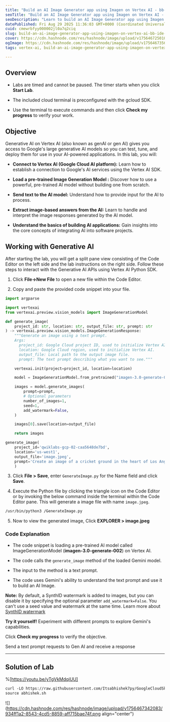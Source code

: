 ```yaml
---
title: "Build an AI Image Generator app using Imagen on Vertex AI - bb-ide-genai-002"
seoTitle: "Build an AI Image Generator app using Imagen on Vertex AI - bb-ide-gen"
seoDescription: "Learn to build an AI Image Generator app using Imagen on Vertex AI, leveraging Google Cloud's generative AI models and tools"
datePublished: Fri Aug 29 2025 11:36:03 GMT+0000 (Coordinated Universal Time)
cuid: cmewrbfyy000002jl0a7q2ciq
slug: build-an-ai-image-generator-app-using-imagen-on-vertex-ai-bb-ide-genai-002-1
cover: https://cdn.hashnode.com/res/hashnode/image/upload/v1756467250104/216abd9d-7a5b-40d9-a342-748b6ceff754.png
ogImage: https://cdn.hashnode.com/res/hashnode/image/upload/v1756467356469/ef1b7623-39d0-4e3a-a474-4127a2884c82.png
tags: vertex-ai, build-an-ai-image-generator-app-using-imagen-on-vertex-ai-bb-ide-genai-002, build-an-ai-image-generator-app-using-imagen-on-vertex-ai, bb-ide-genai-002

---
```


## Overview

* Labs are timed and cannot be paused. The timer starts when you click **Start Lab**.
    
* The included cloud terminal is preconfigured with the gcloud SDK.
    
* Use the terminal to execute commands and then click **Check my progress** to verify your work.
    

## Objective

Generative AI on Vertex AI (also known as genAI or gen AI) gives you access to Google's large generative AI models so you can test, tune, and deploy them for use in your AI-powered applications. In this lab, you will:

* **Connect to Vertex AI (Google Cloud AI platform):** Learn how to establish a connection to Google's AI services using the Vertex AI SDK.
    
* **Load a pre-trained Image Generation Model :** Discover how to use a powerful, pre-trained AI model without building one from scratch.
    
* **Send text to the AI model:** Understand how to provide input for the AI to process.
    
* **Extract image-based answers from the AI:** Learn to handle and interpret the image responses generated by the AI model.
    
* **Understand the basics of building AI applications:** Gain insights into the core concepts of integrating AI into software projects.
    

## Working with Generative AI

After starting the lab, you will get a split pane view consisting of the Code Editor on the left side and the lab instructions on the right side. Follow these steps to interact with the Generative AI APIs using Vertex AI Python SDK.

1. Click **File-&gt;New File** to open a new file within the Code Editor.
    
2. Copy and paste the provided code snippet into your file.
    

```python
import argparse

import vertexai
from vertexai.preview.vision_models import ImageGenerationModel

def generate_image(
    project_id: str, location: str, output_file: str, prompt: str
) -> vertexai.preview.vision_models.ImageGenerationResponse:
    """Generate an image using a text prompt.
    Args:
      project_id: Google Cloud project ID, used to initialize Vertex AI.
      location: Google Cloud region, used to initialize Vertex AI.
      output_file: Local path to the output image file.
      prompt: The text prompt describing what you want to see."""

    vertexai.init(project=project_id, location=location)

    model = ImageGenerationModel.from_pretrained("imagen-3.0-generate-002")

    images = model.generate_images(
        prompt=prompt,
        # Optional parameters
        number_of_images=1,
        seed=1,
        add_watermark=False,
    )

    images[0].save(location=output_file)

    return images

generate_image(
    project_id='qwiklabs-gcp-02-caa5648de7bd',
    location='us-west1',
    output_file='image.jpeg',
    prompt='Create an image of a cricket ground in the heart of Los Angeles',
    )
```

3. Click **File &gt; Save**, enter `GenerateImage.py` for the Name field and click **Save**.
    
4. Execute the Python file by clicking the triangle icon on the Code Editor or by invoking the below command inside the terminal within the Code Editor pane. This will generate a image file with name `image.jpeg`.
    

```apache
/usr/bin/python3 /GenerateImage.py
```

5. Now to view the generated image, Click **EXPLORER &gt; image.jpeg**
    

### Code Explanation

* The code snippet is loading a pre-trained AI model called ImageGenerationModel (**imagen-3.0-generate-002**) on Vertex AI.
    
* The code calls the `generate_image` method of the loaded Gemini model.
    
* The input to the method is a text prompt.
    
* The code uses Gemini's ability to understand the text prompt and use it to build an AI Image.
    

**Note:** By default, a SynthID watermark is added to images, but you can disable it by specifying the optional parameter `add_watermark=False`. You can't use a seed value and watermark at the same time. Learn more about [SynthID watermark](https://deepmind.google/technologies/synthid/)

**Try it yourself!** Experiment with different prompts to explore Gemini's capabilities.

Click **Check my progress** to verify the objective.

Send a text prompt requests to Gen AI and receive a response

---

## Solution of Lab

%[https://youtu.be/yTgVkMdqiUU] 

```apache
curl -LO https://raw.githubusercontent.com/Itsabhishek7py/GoogleCloudSkillsboost/refs/heads/main/Build%20an%20AI%20Image%20Generator%20app%20using%20Imagen%20on%20Vertex%20AI/abhishek.sh
source abhishek.sh
```

![](https://cdn.hashnode.com/res/hashnode/image/upload/v1756467342083/934ff1a2-8543-4cd5-8859-aff715bae74f.png align="center")